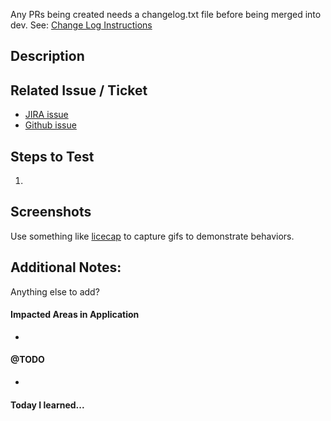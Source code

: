 <!-- Please use TICKET Description of ticket as PR title (i.e. DP-1234 Add back-to link on Announcement template)  -->
Any PRs being created needs a changelog.txt file before being merged into dev. See: [Change Log Instructions](https://github.com/massgov/mayflower/blob/dev/docs/changelog-log-instructions.md)


## Description
<!-- A few sentences describing the overall goals of the pull request's commits.-->

## Related Issue / Ticket

- [JIRA issue]()
- [Github issue]()

## Steps to Test
<!-- Outline the steps to test or reproduce the PR here.  Whenever possible deploy your branch to your fork Github Pages so UAT can be done without rebuilding. See: https://github.com/massgov/mayflower/blob/master/docs/deploy.md -->

1. 

## Screenshots
Use something like [licecap](http://www.cockos.com/licecap/) to capture gifs to demonstrate behaviors.


## Additional Notes:

Anything else to add?

#### Impacted Areas in Application
<!-- List general components of the application that this PR will affect: -->

* 

#### @TODO
<!-- List any known remaining work for this ticket / issue. -->

*

#### Today I learned...
<!-- Did you learn anything valuable in your work for this PR that you could share with the team?  You could list any relevant blogs, docs, or stack overflow posts that helped you with this work. -->
